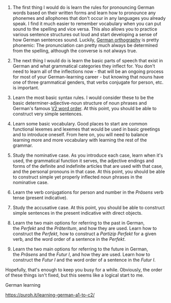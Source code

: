 

1. The first thing I would do is learn the rules for pronouncing German words based on their written forms and learn how to pronounce any phonemes and allophones that don't occur in any languages you already speak. I find it much easier to remember vocabulary when you can put sound to the spelling and vice versa. This also allows you to practice various sentence structures out loud and start developing a sense of how German sentences sound. Luckily, [German orthography](https://en.wikipedia.org/wiki/German_orthography) is pretty phonemic: The pronunciation can pretty much always be determined from the spelling, although the converse is not always true.
    
2. The next thing I would do is learn the basic parts of speech that exist in German and what grammatical categories they inflect for. You don't need to learn all of the inflections now - that will be an ongoing process for most of your German-learning career - but knowing that nouns have one of three grammatical genders, that verbs conjugate for person, etc. is important.
    
3. Learn the most basic syntax rules. I would consider these to be the basic determiner-adjective-noun structure of noun phrases and German's famous [V2 word order](https://en.wikipedia.org/wiki/V2_word_order). At this point, you should be able to construct very simple sentences.
    
4. Learn some basic vocabulary. Good places to start are common functional lexemes and lexemes that would be used in basic greetings and to introduce oneself. From here on, you will need to balance learning more and more vocabulary with learning the rest of the grammar.
    
5. Study the nominative case. As you introduce each case, learn when it's used, the grammatical function it serves, the adjective endings and forms of the definite and indefinite articles that are used with that case, and the personal pronouns in that case. At this point, you should be able to construct simple yet properly inflected noun phrases in the nominative case.
    
6. Learn the verb conjugations for person and number in the _Präsens_ verb tense (present indicative).
    
7. Study the accusative case. At this point, you should be able to construct simple sentences in the present indicative with direct objects.
    
8. Learn the two main options for referring to the past in German, the _Perfekt_ and the _Präteritum_, and how they are used. Learn how to construct the _Perfekt_, how to construct a _Partizip Perfekt_ for a given verb, and the word order of a sentence in the _Perfekt_.
    
9. Learn the two main options for referring to the future in German, the _Präsens_ and the _Futur I_, and how they are used. Learn how to construct the _Futur I_ and the word order of a sentence in the _Futur I_.
    

Hopefully, that's enough to keep you busy for a while. Obviously, the order of these things isn't fixed, but this seems like a logical start to me.

German  learning

https://puroh.it/learning-german-a1-to-c2/